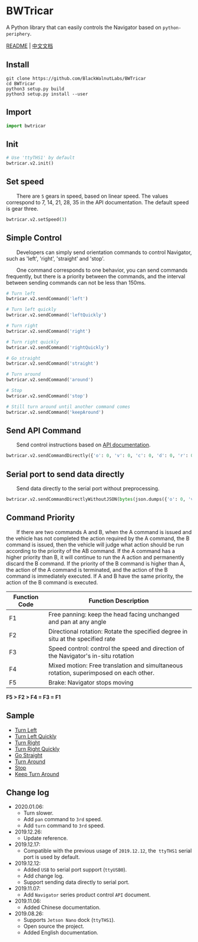 # BWTricar

A Python library that can easily controls the Navigator based on `python-periphery`.

[README](README.md) | [中文文档](README_zh.md)

## Install

``` shell
git clone https://github.com/BlackWalnutLabs/BWTricar
cd BWTricar
python3 setup.py build
python3 setup.py install --user
```

## Import

``` python
import bwtricar
```

## Init

``` python
# Use 'ttyTHS1' by default
bwtricar.v2.init()
```

## Set speed

&emsp;&emsp;There are `5` gears in speed, based on linear speed. The values ​​correspond to 7, 14, 21, 28, 35 in the API documentation. The default speed is gear three.

``` python
bwtricar.v2.setSpeed(3)
```

## Simple Control

&emsp;&emsp;Developers can simply send orientation commands to control Navigator, such as 'left', 'right', 'straight' and 'stop'.

&emsp;&emsp;One command corresponds to one behavior, you can send commands frequently, but there is a priority between the commands, and the interval between sending commands can not be less than 150ms.

``` python
# Turn left
bwtricar.v2.sendCommand('left')

# Turn left quickly
bwtricar.v2.sendCommand('leftQuickly')

# Turn right
bwtricar.v2.sendCommand('right')

# Turn right quickly
bwtricar.v2.sendCommand('rightQuickly')

# Go straight
bwtricar.v2.sendCommand('straight')

# Turn around
bwtricar.v2.sendCommand('around')

# Stop
bwtricar.v2.sendCommand('stop')

# Still turn around until another command comes
bwtricar.v2.sendCommand('keepAround')
```

## Send API Command

&emsp;&emsp;Send control instructions based on [API documentation](docs/api_doc.pdf).

``` python
bwtricar.v2.sendCommandDirectly({'o': 0, 'v': 0, 'c': 0, 'd': 0, 'r': 0, 'a': 0})
```

## Serial port to send data directly

&emsp;&emsp;Send data directly to the serial port without preprocessing.

``` python
bwtricar.v2.sendCommandDirectlyWithoutJSON(bytes(json.dumps({'o': 0, 'v': 0, 'c': 0, 'd': 0, 'r': 0, 'a': 0}), encoding="utf8"))
```

## Command Priority

&emsp;&emsp;If there are two commands A and B, when the A command is issued and the vehicle has not completed the action required by the A command, the B command is issued, then the vehicle will judge what action should be run according to the priority of the AB command. If the A command has a higher priority than B, it will continue to run the A action and permanently discard the B command. If the priority of the B command is higher than A, the action of the A command is terminated, and the action of the B command is immediately executed. If A and B have the same priority, the action of the B command is executed.

|  Function Code   | Function Description  |
|  ----  | ----  |
| F1  | Free panning: keep the head facing unchanged and pan at any angle |
| F2  | Directional rotation: Rotate the specified degree in situ at the specified rate |
| F3  | Speed ​​control: control the speed and direction of the Navigator's in-situ rotation |
| F4  | Mixed motion: Free translation and simultaneous rotation, superimposed on each other. |
| F5  | Brake: Navigator stops moving |

**F5 > F2 > F4 = F3 = F1**

## Sample

* [Turn Left](sample/left.py)
* [Turn Left Quickly](sample/leftQuickly.py)
* [Turn Right](sample/right.py)
* [Turn Right Quickly](sample/rightQuickly.py)
* [Go Straight](sample/straight.py)
* [Turn Around](sample/around.py)
* [Stop](sample/stop.py)
* [Keep Turn Around](sample/keepAround.py)

## Change log

* 2020.01.06:
    * Turn slower.
    * Add `pan` command to `3rd` speed.
    * Add `turn` command to `3rd` speed.
* 2019.12.26:
    * Update reference.
* 2019.12.17:
    * Compatible with the previous usage of `2019.12.12`, the` ttyTHS1` serial port is used by default.
* 2019.12.12:
    * Added `USB` to serial port support (`ttyUSB0`).
    * Add change log.
    * Support sending data directly to serial port.
* 2019.11.07:
    * Add `Navigator` series product control `API` document.
* 2019.11.06:
    * Added Chinese documentation.
* 2019.08.26:
    * Supports `Jetson Nano` dock (`ttyTHS1`).
    * Open source the project.
    * Added English documentation.